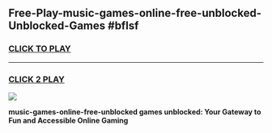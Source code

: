 
## Free-Play-music-games-online-free-unblocked-Unblocked-Games #bflsf
<h3>
<a href="https://news.freeplayer.one?title=music-games-online-free-unblocked&ref=8M">CLICK TO PLAY</a></h3>
<hr>

<h3>
<a href="https://news.freeplayer.one?title=music-games-online-free-unblocked&ref=8M">CLICK 2 PLAY</a>
  
</h3>

<a href="https://news.freeplayer.one?title=music-games-online-free-unblocked&ref=8M"><img src="https://clearcache.store/games.png"></a>


**music-games-online-free-unblocked games unblocked: Your Gateway to Fun and Accessible Online Gaming**
